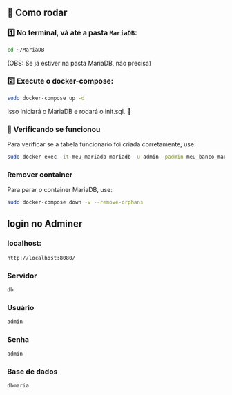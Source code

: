 ## 📌 Como rodar

### 1️⃣ No terminal, vá até a pasta `MariaDB`:
```bash
cd ~/MariaDB
```
(OBS: Se já estiver na pasta MariaDB, não precisa)
### 2️⃣ Execute o docker-compose:
```bash
sudo docker-compose up -d
```
Isso iniciará o MariaDB e rodará o init.sql. 🚀

### 🔎 Verificando se funcionou
Para verificar se a tabela funcionario foi criada corretamente, use:

```bash
sudo docker exec -it meu_mariadb mariadb -u admin -padmin meu_banco_mariadb -e "SELECT * FROM funcionario;"
```
### Remover container
Para parar o container MariaDB, use:

```bash
sudo docker-compose down -v --remove-orphans
```
## login no Adminer

### localhost:
```bash 
http://localhost:8080/
```
### Servidor 
```bash 
db
```
### Usuário
```bash 
admin
```
### Senha
```bash 
admin
```
### Base de dados
```bash 
dbmaria
```
